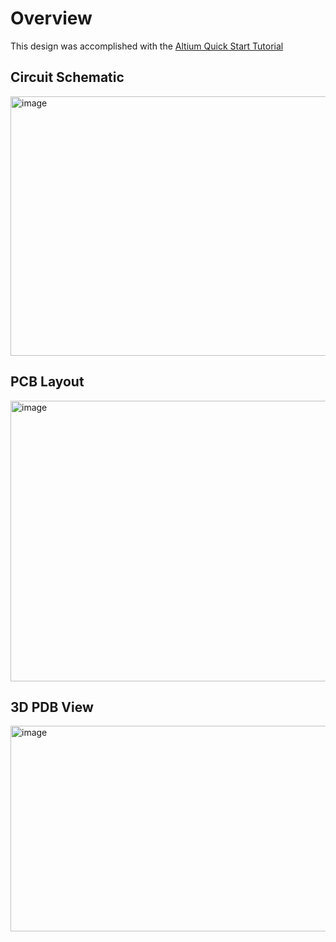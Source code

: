 # Overview
This design was accomplished with the [Altium Quick Start Tutorial](https://www.youtube.com/watch?v=YTGzncKU5RY&ab_channel=AltiumAcademy)
## Circuit Schematic
<img width="1194" height="415" alt="image" src="https://github.com/user-attachments/assets/7692c7a1-59bc-4620-9037-606459f31fab" />

## PCB Layout
<img width="1314" height="449" alt="image" src="https://github.com/user-attachments/assets/c3ba6236-f4f3-4e34-bec2-dd6e20a0a832" />

## 3D PDB View
<img width="942" height="329" alt="image" src="https://github.com/user-attachments/assets/7299a53e-8c10-4c9a-b1f4-08901bc29f26" />

